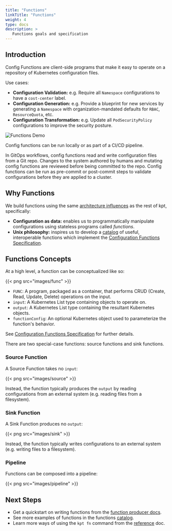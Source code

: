```yaml
---
title: "Functions"
linkTitle: "Functions"
weight: 4
type: docs
description: >
   Functions goals and specification
---
```


## Introduction

Config Functions are client-side programs that make it easy to operate on a repository of Kubernetes configuration files.

Use cases:

- **Configuration Validation:** e.g. Require all `Namespace` configurations to have a `cost-center` label.
- **Configuration Generation:** e.g. Provide a blueprint for new services by generating a `Namespace` with organization-mandated defaults for `RBAC`, `ResourceQuota`, etc.
- **Configuration Transformation:** e.g. Update all `PodSecurityPolicy` configurations to improve the
  security posture.

![Functions Demo](https://storage.googleapis.com/kpt-functions/docs/run.gif)

Config functions can be run locally or as part of a CI/CD pipeline.

In GitOps workflows, config functions read and write configuration files from a Git repo. Changes
to the system authored by humans and mutating config functions are reviewed before being committed to the repo. Config functions
can be run as pre-commit or post-commit steps to validate configurations before they are applied to a cluster.

## Why Functions

We build functions using the same [architecture influences] as the rest of kpt, specifically:

- **Configuration as data:** enables us to programmatically manipulate configurations using stateless programs called _functions_.
- **Unix philosophy:** inspires us to develop a [catalog] of useful, interoperable functions which implement the [Configuration Functions Specification][spec].

## Functions Concepts

At a high level, a function can be conceptualized like so:

{{< png src="images/func" >}}

- `FUNC`: A program, packaged as a container, that performs CRUD (Create, Read, Update,
  Delete) operations on the input.
- `input`: A Kubernetes List type containing objects to operate on.
- `output`: A Kubernetes List type containing the resultant Kubernetes objects.
- `functionConfig`: An optional Kubernetes object used to parameterize the function's behavior.

See [Configuration Functions Specification][spec] for further details.

There are two special-case functions: source functions and sink functions.

### Source Function

A Source Function takes no `input`:

{{< png src="images/source" >}}

Instead, the function typically produces the `output` by reading configurations from an external
system (e.g. reading files from a filesystem).

### Sink Function

A Sink Function produces no `output`:

{{< png src="images/sink" >}}

Instead, the function typically writes configurations to an external system (e.g. writing files to a filesystem).

### Pipeline

Functions can be composed into a pipeline:

{{< png src="images/pipeline" >}}

## Next Steps

- Get a quickstart on writing functions from the [function producer docs].
- See more examples of functions in the functions [catalog].
- Learn more ways of using the `kpt fn` command from the [reference] doc.

[architecture influences]: ../architecture/#influences
[spec]: https://github.com/kubernetes-sigs/kustomize/blob/master/cmd/config/docs/api-conventions/functions-spec.md
[catalog]: ../../guides/consumer/function/catalog/
[function producer docs]: ../../guides/producer/functions/
[reference]: ../../reference/fn/run/
